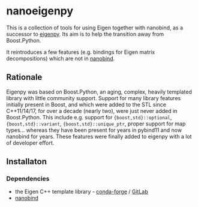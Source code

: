 # nanoeigenpy

This is a collection of tools for using Eigen together with nanobind, as a successor to [eigenpy](https://github.com/stack-of-tasks/eigenpy). Its aim is to help the transition away from Boost.Python.

It reintroduces a few features (e.g. bindings for Eigen matrix decompositions) which are not in [nanobind](https://github.com/wjakob/nanobind).

## Rationale

Eigenpy was based on Boost.Python, an aging, complex, heavily templated library with little community support.
Support for many library features initially present in Boost, and which were added to the STL since C++11/14/17, for over a decade (nearly two), were just never added in Boost.Python. This include e.g. support for `{boost,std}::optional`, `{boost,std}::variant`, `{boost,std}::unique_ptr`, proper support for map types... whereas they have been present for years in pybind11 and now nanobind for years.
These features were finally added to eigenpy with a lot of developer effort.

## Installaton

### Dependencies

- the Eigen C++ template library - [conda-forge](https://anaconda.org/conda-forge/eigen) / [GitLab](https://gitlab.com/libeigen/eigen/)
- [nanobind](https://github.com/wjakob/nanobind)
